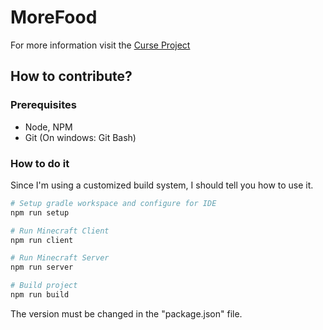 # MoreFood

For more information visit the [Curse Project](http://minecraft.curseforge.com/projects/tm-morefood)

## How to contribute?

### Prerequisites

- Node, NPM
- Git (On windows: Git Bash)

### How to do it

Since I'm using a customized build system, I should tell you how to use it.

``` bash
# Setup gradle workspace and configure for IDE
npm run setup

# Run Minecraft Client
npm run client

# Run Minecraft Server
npm run server

# Build project
npm run build
```

The version must be changed in the "package.json" file.
